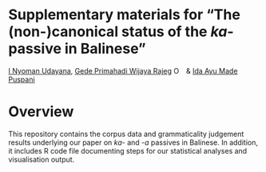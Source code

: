 Supplementary materials for “The (non-)canonical status of the *ka*-
passive in Balinese”
================
[I Nyoman
Udayana](https://udayananetworking.unud.ac.id/lecturer/1781-i-nyoman-udayana),
[Gede Primahadi Wijaya
Rajeg](https://udayananetworking.unud.ac.id/lecturer/880-gede-primahadi-wijaya-rajeg)
<a itemprop="sameAs" content="https://orcid.org/0000-0002-2047-8621" href="https://orcid.org/0000-0002-2047-8621" target="orcid.widget" rel="noopener noreferrer" style="vertical-align:top;"><img src="https://orcid.org/sites/default/files/images/orcid_16x16.png" style="width:1em;margin-right:.5em;" alt="ORCID iD icon"></a>
& [Ida Ayu Made
Puspani](https://udayananetworking.unud.ac.id/professor/1840-ida-ayu-made-puspani)

<!-- README.md is generated from README.Rmd. Please edit that file -->

# Overview

<!-- badges: start -->
<!-- badges: end -->

This repository contains the corpus data and grammaticality judgement
results underlying our paper on *ka*- and -*a* passives in Balinese. In
addition, it includes R code file documenting steps for our statistical
analyses and visualisation output.
